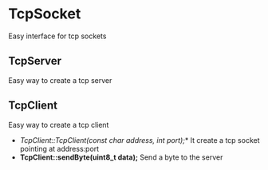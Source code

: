 # TcpSocket
Easy interface for tcp sockets

## TcpServer
Easy way to create a tcp server



## TcpClient
Easy way to create a tcp client

+ **TcpClient::TcpClient(const* char address, int port);** It create a tcp socket pointing at address:port
+ **TcpClient::sendByte(uint8_t data);** Send a byte to the server
